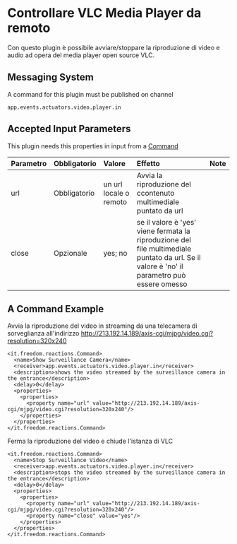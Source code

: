 # Controllare VLC Media Player da remoto #

Con questo plugin è possibile avviare/stoppare la riproduzione di video e audio ad opera del media player open source VLC.

## Messaging System ##

A command for this plugin must be published on channel
```
app.events.actuators.video.player.in
```

## Accepted Input Parameters ##

This plugin needs this properties in input from a [Command](Command.md)

| **Parametro** | **Obbligatorio** | **Valore** | **Effetto** | **Note** |
|:--------------|:-----------------|:-----------|:------------|:---------|
| url   | Obbligatorio | un url locale o remoto| Avvia la riproduzione del ccontenuto multimediale puntato da url |  |
| close   | Opzionale | yes; no | se il valore è 'yes' viene fermata la riproduzione del file multimediale puntato da url. Se il valore è 'no' il parametro può essere omesso |  |

## A Command Example ##

Avvia la riproduzione del video in streaming da una telecamera di sorveglianza all'indirizzo http://213.192.14.189/axis-cgi/mjpg/video.cgi?resolution=320x240

```
<it.freedom.reactions.Command>
  <name>Show Surveillance Camera</name>
  <receiver>app.events.actuators.video.player.in</receiver>
  <description>shows the video streamed by the surveillance camera in the entrance</description>
  <delay>0</delay>
  <properties>
    <properties>
      <property name="url" value="http://213.192.14.189/axis-cgi/mjpg/video.cgi?resolution=320x240"/>
    </properties>
  </properties>
</it.freedom.reactions.Command>
```

Ferma la riproduzione del video e chiude l'istanza di VLC

```
<it.freedom.reactions.Command>
  <name>Stop Surveillance Video</name>
  <receiver>app.events.actuators.video.player.in</receiver>
  <description>stops the video streamed by the surveillance camera in the entrance</description>
  <delay>0</delay>
  <properties>
    <properties>
      <property name="url" value="http://213.192.14.189/axis-cgi/mjpg/video.cgi?resolution=320x240"/>
      <property name="close" value="yes"/>
    </properties>
  </properties>
</it.freedom.reactions.Command>
```